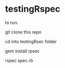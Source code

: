 # testingRspec

to run: 

git clone this repo

cd into testingRsec folder

gem install rpsec

rspec spec.rb
